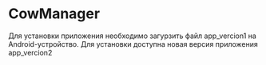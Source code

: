 # CowManager

Для установки приложения необходимо загурзить файл app_vercion1 на Android-устройство.
Для установки доступна новая версия приложения app_vercion2
